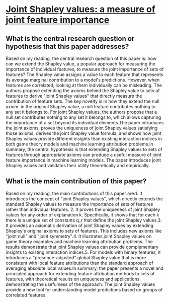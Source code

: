 # [Joint Shapley values: a measure of joint feature importance](https://arxiv.org/abs/2107.11357v2)

## What is the central research question or hypothesis that this paper addresses?

Based on my reading, the central research question of this paper is: how can we extend the Shapley value, a popular approach for measuring the importance of individual features, to measure the joint importance of sets of features? The Shapley value assigns a value to each feature that represents its average marginal contribution to a model's predictions. However, when features are correlated, looking at them individually can be misleading. The authors propose extending the axioms behind the Shapley value to sets of features to derive "joint Shapley values" that directly measure the contribution of feature sets. The key novelty is in how they extend the null axiom: in the original Shapley value, a null feature contributes nothing to any set it belongs to. For joint Shapley values, the authors propose that a null set contributes nothing to any set it belongs to, which allows capturing the importance of a set beyond its individual elements.The paper introduces the joint axioms, proves the uniqueness of joint Shapley values satisfying those axioms, derives the joint Shapley value formula, and shows how joint Shapley values provide different insights than existing interaction indices in both game theory models and machine learning attribution problems.In summary, the central hypothesis is that extending Shapley values to sets of features through appropriate axioms can produce a useful measure of joint feature importance in machine learning models. The paper introduces joint Shapley values and validates their utility theoretically and empirically.


## What is the main contribution of this paper?

Based on my reading, the main contributions of this paper are:1. It introduces the concept of "joint Shapley values", which directly extends the standard Shapley values to measure the importance of sets of features rather than individual features. 2. It proves the uniqueness of joint Shapley values for any order of explanation k. Specifically, it shows that for each k there is a unique set of constants q_r that define the joint Shapley values.3. It provides an axiomatic derivation of joint Shapley values by extending Shapley's original axioms to sets of features. This includes new axioms like "joint null" and "joint symmetry".4. It illustrates joint Shapley values on game theory examples and machine learning attribution problems. The results demonstrate that joint Shapley values can provide complementary insights to existing interaction indices.5. For models with binary features, it introduces a "presence-adjusted" global Shapley value that is more consistent with local feature attributions than the standard approach of averaging absolute local values.In summary, the paper presents a novel and principled approach for extending feature attribution methods to sets of features, with theoretical results on uniqueness and applications demonstrating the usefulness of the approach. The joint Shapley values provide a new tool for understanding model predictions based on groups of correlated features.
